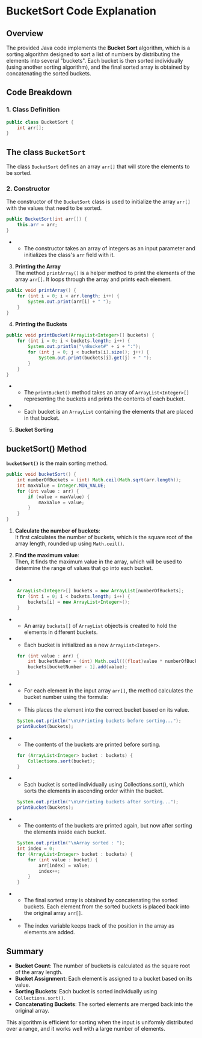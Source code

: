 # BucketSort Code Explanation

## Overview

The provided Java code implements the **Bucket Sort** algorithm, which is a sorting algorithm designed to sort a list of numbers by distributing the elements into several "buckets". Each bucket is then sorted individually (using another sorting algorithm), and the final sorted array is obtained by concatenating the sorted buckets.

## Code Breakdown

### 1. **Class Definition**

```java
public class BucketSort {
    int arr[];
}
```

## The class `BucketSort`

The class `BucketSort` defines an array `arr[]` that will store the elements to be sorted.

### 2. Constructor

The constructor of the `BucketSort` class is used to initialize the array `arr[]` with the values that need to be sorted.

```java
public BucketSort(int arr[]) {
    this.arr = arr;
}
```

- * The constructor takes an array of integers as an input parameter and initializes the class's `arr` field with it.

3. **Printing the Array**  
   The method `printArray()`  is a helper method to print the elements of the array `arr[]`. It loops through the array and prints each element.

```java
public void printArray() {
    for (int i = 0; i < arr.length; i++) {
        System.out.print(arr[i] + " ");
    }
}
```

4. **Printing the Buckets**  

```java
public void printBucket(ArrayList<Integer>[] buckets) {
    for (int i = 0; i < buckets.length; i++) {
        System.out.println("\nBucket#" + i + ":");
        for (int j = 0; j < buckets[i].size(); j++) {
            System.out.print(buckets[i].get(j) + " ");
        }
    }
}
```

- * The `printBucket()` method takes an array of `ArrayList<Integer>[]` representing the buckets and prints the contents of each bucket.  
- * Each bucket is an `ArrayList` containing the elements that are placed in that bucket.

5. **Bucket Sorting** 
## bucketSort() Method
**`bucketSort()`** is the main sorting method.

```java
public void bucketSort() {
    int numberOfBuckets = (int) Math.ceil(Math.sqrt(arr.length));
    int maxValue = Integer.MIN_VALUE;
    for (int value : arr) {
        if (value > maxValue) {
            maxValue = value;
        }
    }
}
```

1. **Calculate the number of buckets**:  
   It first calculates the number of buckets, which is the square root of the array length, rounded up using `Math.ceil()`.

2. **Find the maximum value**:  
   Then, it finds the maximum value in the array, which will be used to determine the range of values that go into each bucket.
- 
```java
    ArrayList<Integer>[] buckets = new ArrayList[numberOfBuckets];
    for (int i = 0; i < buckets.length; i++) {
        buckets[i] = new ArrayList<Integer>();
    }
```
- * An array `buckets[]` of `ArrayList` objects is created to hold the elements in different buckets.  
- * Each bucket is initialized as a new `ArrayList<Integer>`.

```java
    for (int value : arr) {
        int bucketNumber = (int) Math.ceil(((float)value * numberOfBuckets) / (float)maxValue);
        buckets[bucketNumber - 1].add(value);
    }
```

- * For each element in the input array `arr[]`, the method calculates the bucket number using the formula:
- * This places the element into the correct bucket based on its value.

```java
    System.out.println("\n\nPrinting buckets before sorting...");
    printBucket(buckets);
```
- * The contents of the buckets are printed before sorting.

```java
    for (ArrayList<Integer> bucket : buckets) {
        Collections.sort(bucket);
    }
```

- * Each bucket is sorted individually using Collections.sort(), which sorts the elements in ascending order within the bucket.

```java
    System.out.println("\n\nPrinting buckets after sorting...");
    printBucket(buckets);
```

- * The contents of the buckets are printed again, but now after sorting the elements inside each bucket.

```java
    System.out.println("\nArray sorted : ");
    int index = 0;
    for (ArrayList<Integer> bucket : buckets) {
        for (int value : bucket) {
            arr[index] = value;
            index++;
        }
    }
```

- * The final sorted array is obtained by concatenating the sorted buckets. Each element from the sorted buckets is placed back into the original array `arr[]`.
- * The index variable keeps track of the position in the array as elements are added.

## Summary

- **Bucket Count**: The number of buckets is calculated as the square root of the array length.
- **Bucket Assignment**: Each element is assigned to a bucket based on its value.
- **Sorting Buckets**: Each bucket is sorted individually using `Collections.sort()`.
- **Concatenating Buckets**: The sorted elements are merged back into the original array.

This algorithm is efficient for sorting when the input is uniformly distributed over a range, and it works well with a large number of elements.
